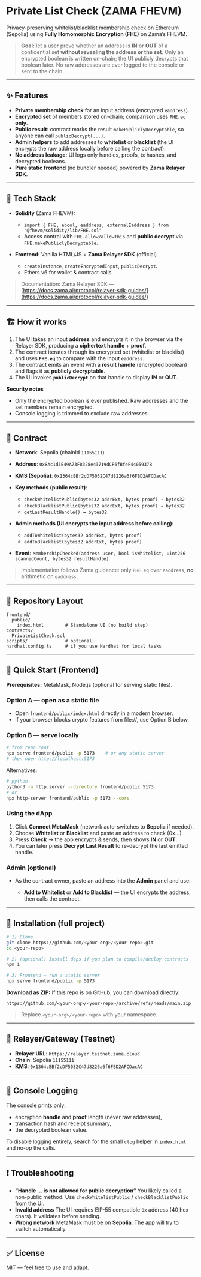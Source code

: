 # Private List Check (ZAMA FHEVM)

Privacy-preserving whitelist/blacklist membership check on Ethereum (Sepolia) using **Fully Homomorphic Encryption (FHE)** on Zama’s FHEVM.

> **Goal:** let a user prove whether an address is **IN** or **OUT** of a confidential set **without revealing the address or the set**. Only an encrypted boolean is written on-chain; the UI publicly decrypts that boolean later. No raw addresses are ever logged to the console or sent to the chain.

---

## ✨ Features

* **Private membership check** for an input address (encrypted `eaddress`).
* **Encrypted set** of members stored on-chain; comparison uses `FHE.eq` **only**.
* **Public result**: contract marks the result `makePubliclyDecryptable`, so anyone can call `publicDecrypt(...)`.
* **Admin helpers** to add addresses to **whitelist** or **blacklist** (the UI encrypts the raw address locally before calling the contract).
* **No address leakage**: UI logs only handles, proofs, tx hashes, and decrypted booleans.
* **Pure static frontend** (no bundler needed) powered by **Zama Relayer SDK**.

---

## 🔧 Tech Stack

* **Solidity** (Zama FHEVM):

  * `import { FHE, ebool, eaddress, externalEaddress } from "@fhevm/solidity/lib/FHE.sol"`
  * Access control with `FHE.allow/allowThis` and **public decrypt** via `FHE.makePubliclyDecryptable`.
* **Frontend**: Vanilla HTML/JS + **Zama Relayer SDK** (official)

  * `createInstance`, `createEncryptedInput`, `publicDecrypt`.
  * Ethers v6 for wallet & contract calls.

> Documentation: Zama Relayer SDK — [https://docs.zama.ai/protocol/relayer-sdk-guides/](https://docs.zama.ai/protocol/relayer-sdk-guides/)

---

## 🏗️ How it works

1. The UI takes an input **address** and encrypts it in the browser via the Relayer SDK, producing a **ciphertext handle** + **proof**.
2. The contract iterates through its encrypted set (whitelist or blacklist) and uses **`FHE.eq`** to compare with the input `eaddress`.
3. The contract emits an event with a **result handle** (encrypted boolean) and flags it as **publicly decryptable**.
4. The UI invokes **`publicDecrypt`** on that handle to display **IN** or **OUT**.

**Security notes**

* Only the encrypted boolean is ever published. Raw addresses and the set members remain encrypted.
* Console logging is trimmed to exclude raw addresses.

---

## 🧱 Contract

* **Network**: Sepolia (chainId `11155111`)
* **Address**: `0x8Ac1d3E49A73F8328e43719dCF6fBfeF4405937B`
* **KMS (Sepolia)**: `0x1364cBBf2cDF5032C47d8226a6f6FBD2AFCDacAC`
* **Key methods (public result)**:

  * `checkWhitelistPublic(bytes32 addrExt, bytes proof) → bytes32`
  * `checkBlacklistPublic(bytes32 addrExt, bytes proof) → bytes32`
  * `getLastResultHandle() → bytes32`
* **Admin methods (UI encrypts the input address before calling):**

  * `addToWhitelist(bytes32 addrExt, bytes proof)`
  * `addToBlacklist(bytes32 addrExt, bytes proof)`
* **Event:** `MembershipChecked(address user, bool isWhitelist, uint256 scannedCount, bytes32 resultHandle)`

> Implementation follows Zama guidance: only `FHE.eq` over `eaddress`, **no** arithmetic on `eaddress`.

---

## 📁 Repository Layout

```
frontend/
  public/
    index.html        # Standalone UI (no build step)
contracts/
  PrivateListCheck.sol
scripts/              # optional
hardhat.config.ts     # if you use Hardhat for local tasks
```

---

## 🚀 Quick Start (Frontend)

**Prerequisites:** MetaMask, Node.js (optional for serving static files).

### Option A — open as a static file

* Open `frontend/public/index.html` directly in a modern browser.
* If your browser blocks crypto features from file://, use Option B below.

### Option B — serve locally

```bash
# from repo root
npx serve frontend/public -p 5173    # or any static server
# then open http://localhost:5173
```

Alternatives:

```bash
# python
python3 -m http.server --directory frontend/public 5173
# or
npx http-server frontend/public -p 5173 --cors
```

### Using the dApp

1. Click **Connect MetaMask** (network auto-switches to **Sepolia** if needed).
2. Choose **Whitelist** or **Blacklist** and paste an address to check (0x…).
3. Press **Check** → the app encrypts & sends, then shows **IN** or **OUT**.
4. You can later press **Decrypt Last Result** to re-decrypt the last emitted handle.

### Admin (optional)

* As the contract owner, paste an address into the **Admin** panel and use:

  * **Add to Whitelist** or **Add to Blacklist** — the UI encrypts the address, then calls the contract.

---

## 🧩 Installation (full project)

```bash
# 1) Clone
git clone https://github.com/<your-org>/<your-repo>.git
cd <your-repo>

# 2) (optional) Install deps if you plan to compile/deploy contracts
npm i

# 3) Frontend — run a static server
npx serve frontend/public -p 5173
```

**Download as ZIP:**
If this repo is on GitHub, you can download directly:

```
https://github.com/<your-org>/<your-repo>/archive/refs/heads/main.zip
```

> Replace `<your-org>/<your-repo>` with your namespace.

---

## 🔗 Relayer/Gateway (Testnet)

* **Relayer URL**: `https://relayer.testnet.zama.cloud`
* **Chain**: Sepolia `11155111`
* **KMS**: `0x1364cBBf2cDF5032C47d8226a6f6FBD2AFCDacAC`

---

## 🧪 Console Logging

The console prints only:

* encryption **handle** and **proof** length (never raw addresses),
* transaction hash and receipt summary,
* the decrypted boolean value.

To disable logging entirely, search for the small `clog` helper in `index.html` and no-op the calls.

---

## ❗ Troubleshooting

* **“Handle … is not allowed for public decryption”**
  You likely called a non-public method. Use `checkWhitelistPublic` / `checkBlacklistPublic` from the UI.
* **Invalid address**
  The UI requires EIP-55 compatible `0x` address (40 hex chars). It validates before sending.
* **Wrong network**
  MetaMask must be on **Sepolia**. The app will try to switch automatically.

---

## ✅ License

MIT — feel free to use and adapt.
